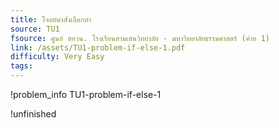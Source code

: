 ```yaml
---
title: โจทย์คำสั่งเลือกทำ
source: TU1
fsource: ศูนย์ สอวน. โรงเรียนสามเสนวิทยาลัย - มหาวิทยาลัยธรรมศาสตร์ (ค่าย 1)
link: /assets/TU1-problem-if-else-1.pdf
difficulty: Very Easy
tags: 
---
```


!problem_info TU1-problem-if-else-1

!unfinished
